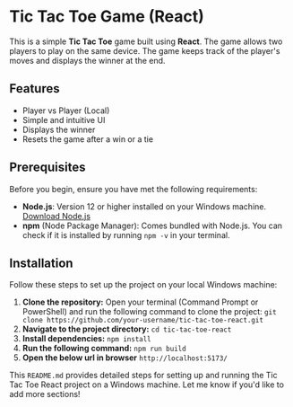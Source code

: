 # Tic Tac Toe Game (React)

This is a simple **Tic Tac Toe** game built using **React**. The game allows two players to play on the same device. The game keeps track of the player's moves and displays the winner at the end.

## Features

- Player vs Player (Local)
- Simple and intuitive UI
- Displays the winner
- Resets the game after a win or a tie

## Prerequisites

Before you begin, ensure you have met the following requirements:

- **Node.js**: Version 12 or higher installed on your Windows machine. [Download Node.js](https://nodejs.org/)
- **npm** (Node Package Manager): Comes bundled with Node.js. You can check if it is installed by running `npm -v` in your terminal.

## Installation

Follow these steps to set up the project on your local Windows machine:

1. **Clone the repository:**
   Open your terminal (Command Prompt or PowerShell) and run the following command to clone the project:
   ```git clone https://github.com/your-username/tic-tac-toe-react.git```
2. **Navigate to the project directory:**
   ```cd tic-tac-toe-react```
3. **Install dependencies:**
   ```npm install```
4. **Run the following command:**
   ```npm run build```
5. **Open the below url in browser**
   ```http://localhost:5173/```   


This `README.md` provides detailed steps for setting up and running the Tic Tac Toe React project on a Windows machine. Let me know if you'd like to add more sections!
